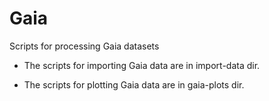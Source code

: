 # Gaia
Scripts for processing Gaia datasets

* The scripts for importing Gaia data are in import-data dir.

* The scripts for plotting Gaia data are in gaia-plots dir.

